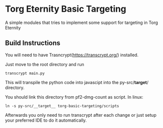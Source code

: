 # Torg Eternity Basic Targeting

A simple modules that tries to implement some support for targeting in Torg Eternity

## Build Instructions

You will need to have Trasncrypt(https://transcrypt.org/) installed.

Just move to the root directory and run

`transcrypt main.py`

This will transpile the python code into javascipt into the py-src/__target__/ directory.

You should link this directory from pf2-dmg-count as script. In linux:

`ln -s py-src/__target__ torg-basic-targeting/scripts`

Afterwards you only need to run transcrypt after each change or just setup your preferred IDE to do it automatically.
